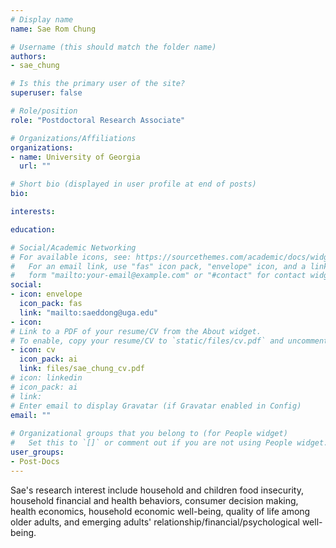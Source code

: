 ```yaml
---
# Display name
name: Sae Rom Chung

# Username (this should match the folder name)
authors:
- sae_chung

# Is this the primary user of the site?
superuser: false

# Role/position
role: "Postdoctoral Research Associate"

# Organizations/Affiliations
organizations:
- name: University of Georgia
  url: ""

# Short bio (displayed in user profile at end of posts)
bio: 

interests:

education: 

# Social/Academic Networking
# For available icons, see: https://sourcethemes.com/academic/docs/widgets/#icons
#   For an email link, use "fas" icon pack, "envelope" icon, and a link in the
#   form "mailto:your-email@example.com" or "#contact" for contact widget.
social:
- icon: envelope
  icon_pack: fas
  link: "mailto:saeddong@uga.edu"
- icon: 
# Link to a PDF of your resume/CV from the About widget.
# To enable, copy your resume/CV to `static/files/cv.pdf` and uncomment the lines below.  
- icon: cv
  icon_pack: ai
  link: files/sae_chung_cv.pdf
# icon: linkedin
# icon_pack: ai
# link:
# Enter email to display Gravatar (if Gravatar enabled in Config)
email: ""
  
# Organizational groups that you belong to (for People widget)
#   Set this to `[]` or comment out if you are not using People widget.  
user_groups:
- Post-Docs
---
```


Sae's research interest include household and children food insecurity, household financial and health behaviors, consumer decision making, health economics, household economic well-being, quality of life among older adults, and emerging adults' relationship/financial/psychological well-being.
